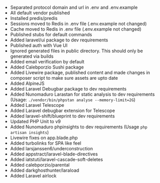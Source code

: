 - Separated protocol domain and url in .env and .env.example
- All default vendor published
- Installed predis/predis
- Sessions moved to Redis in .env file (.env.example not changed)
- Cache moved to Redis in .env file (.env.example not changed)
- Published stubs for default commands
- Added laravel/ui package to dev requirements
- Published auth with Vue UI
- Ignored generated files in public directory. This should only be generated via builds
- Added email verification by default
- Added Calebporzio Sushi package
- Added Livewire package, published content and made changes in composer script to make sure assets are upto date
- Added AlpineJS
- Added Laravel Debugbar package to dev requirements
- Added Nunomaduro Larastan for static analysis to dev requirements (Usage: ``` ./vendor/bin/phpstan analyse --memory-limit=2G ```)
- Added Laravel Telescope
- Added Laravel debugbar extension for Telescope
- Added laravel-shift/blueprint to dev requirements
- Updated PHP Unit to v9
- Added Nunomaduro phpinsights to dev requirements (Usage ``` php artisan insights ```)
- Livewire fixes on app.blade.php
- Added turbolinks for SPA like feel
- Added larsjanssen6/underconstruction
- Added appstract/laravel-blade-directives
- Added iatstuti/laravel-cascade-soft-deletes
- Added calebporzio/parental
- Added darkghosthunter/laraload
- Added Laravel airlock
